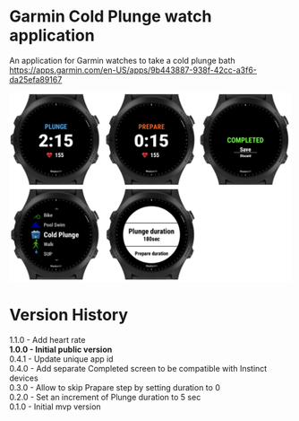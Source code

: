 # Garmin Cold Plunge watch application
An application for Garmin watches to take a cold plunge bath  
https://apps.garmin.com/en-US/apps/9b443887-938f-42cc-a3f6-da25efa89167

![Samples](screenshots/cover.png)

# Version History
1.1.0 - Add heart rate  
**1.0.0 - Initial public version**  
0.4.1 - Update unique app id  
0.4.0 - Add separate Completed screen to be compatible with Instinct devices  
0.3.0 - Allow to skip Prapare step by setting duration to 0  
0.2.0 - Set an increment of Plunge duration to 5 sec  
0.1.0 - Initial mvp version
